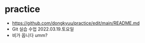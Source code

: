 # practice

- https://github.com/dongkyuu/practice/edit/main/README.md
- Git 실습 수업 2022.03.19.토요일
- 비가 옵니다
umm?
